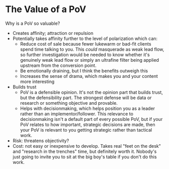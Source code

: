 # The Value of a PoV

Why is a PoV so valuable?

* Creates affinity; attraction or repulsion
* Potentially takes affinity further to the level of polarization which can:
	* Reduce cost of sale because fewer lukewarm or bad-fit clients spend time talking to you. This _could_ masquerade as weak lead flow, so further investigation would be needed to know whether it's genuinely weak lead flow or simply an ultrafine filter being applied upstream from the conversion point.
	* Be emotionally draining, but I think the benefits outweigh this
	* Increases the sense of drama, which makes you and your content more interesting
* Builds trust
	* PoV is a defensible opinion. It's not the opinion part that builds trust, but the defensibility part. The strongest defense will be data or research or something objective and provable.
	* Helps with decisionmaking, which helps position you as a leader rather than an implementor/follower. This relevance to decisionmaking isn't a default part of every possible PoV, but if your PoV relates to how important, strategic decisions are made, then your PoV is relevant to you getting strategic rather than tactical work.
* Risk: threatens objectivity?
* Cost: not easy or inexpensive to develop. Takes real "feet on the desk" and "research in the trenches" time, but definitely worth it. Nobody's just going to invite you to sit at the big boy's table if you don't do this work.